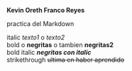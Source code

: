 **Kevin Oreth Franco Reyes**

practica del Markdown

italic *texto1* o _texto2_  
bold o **negritas** o tambien __negritas2__  
bold italic ***negritas con italic***  
strikethrough ~~ultima en haber aprendido~~
